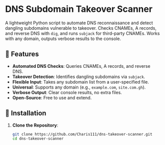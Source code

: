 # DNS Subdomain Takeover Scanner

A lightweight Python script to automate DNS reconnaissance and detect dangling subdomains vulnerable to takeover. Checks CNAMEs, A records, and reverse DNS with `dig`, and runs `subjack` for third-party CNAMEs. Works with any domain, outputs verbose results to the console.

## 🌟 Features
- **Automated DNS Checks**: Queries CNAMEs, A records, and reverse DNS.
- **Takeover Detection**: Identifies dangling subdomains via `subjack`.
- **Flexible Input**: Takes any subdomain list from a user-specified file.
- **Universal**: Supports any domain (e.g., `example.com`, `site.com.gh`).
- **Verbose Output**: Clear console results, no extra files.
- **Open-Source**: Free to use and extend.

## 🚀 Installation

1. **Clone the Repository**:
   ```bash
   git clone https://github.com/Charis111/dns-takeover-scanner.git
   cd dns-takeover-scanner
